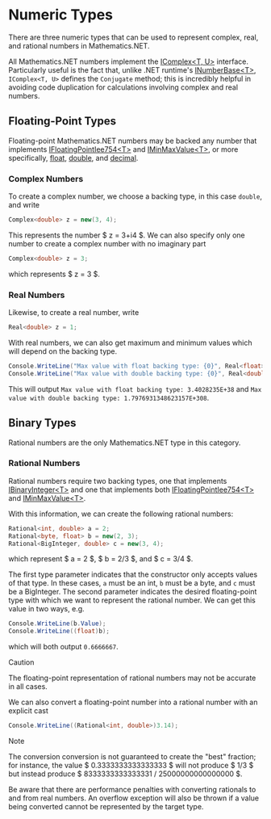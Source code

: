 # Numeric Types

There are three numeric types that can be used to represent complex, real, and rational numbers in Mathematics.NET.

All Mathematics.NET numbers implement the [IComplex<T, U>](https://mathematics.hamlettanyavong.com/api/Mathematics.NET.Core.IComplex-2.html) interface. Particularly useful is the fact that, unlike .NET runtime's [INumberBase\<T\>](https://github.com/dotnet/runtime/blob/main/src/libraries/System.Private.CoreLib/src/System/Numerics/INumberBase.cs), `IComplex<T, U>` defines the `Conjugate` method; this is incredibly helpful in avoiding code duplication for calculations involving complex and real numbers.

## Floating-Point Types

Floating-point Mathematics.NET numbers may be backed any number that implements [IFloatingPointIee754\<T\>](https://github.com/dotnet/runtime/blob/main/src/libraries/System.Private.CoreLib/src/System/Numerics/IFloatingPointIeee754.cs) and [IMinMaxValue\<T\>](https://github.com/dotnet/runtime/blob/main/src/libraries/System.Private.CoreLib/src/System/Numerics/IMinMaxValue.cs), or more specifically, [float](https://github.com/dotnet/runtime/blob/main/src/libraries/System.Private.CoreLib/src/System/Single.cs), [double](https://github.com/dotnet/runtime/blob/main/src/libraries/System.Private.CoreLib/src/System/Double.cs), and [decimal](https://github.com/dotnet/runtime/blob/main/src/libraries/System.Private.CoreLib/src/System/Decimal.cs).

### Complex Numbers

To create a complex number, we choose a backing type, in this case `double`, and write
```csharp
Complex<double> z = new(3, 4);
```
This represents the number $ z = 3+i4 $. We can also specify only one number to create a complex number with no imaginary part
```csharp
Complex<double> z = 3;
```
which represents $ z = 3 $.

### Real Numbers

Likewise, to create a real number, write
```csharp
Real<double> z = 1;
```
With real numbers, we can also get maximum and minimum values which will depend on the backing type.
```csharp
Console.WriteLine("Max value with float backing type: {0}", Real<float>.MaxValue);
Console.WriteLine("Max value with double backing type: {0}", Real<double>.MaxValue);
```
This will output `Max value with float backing type: 3.4028235E+38`
and `Max value with double backing type: 1.7976931348623157E+308`.

## Binary Types

Rational numbers are the only Mathematics.NET type in this category.

### Rational Numbers

Rational numbers require two backing types, one that implements [IBinaryInteger\<T\>](https://github.com/dotnet/runtime/blob/main/src/libraries/System.Private.CoreLib/src/System/Numerics/IBinaryInteger.cs) and one that implements both [IFloatingPointIee754\<T\>](https://github.com/dotnet/runtime/blob/main/src/libraries/System.Private.CoreLib/src/System/Numerics/IFloatingPointIeee754.cs) and [IMinMaxValue\<T\>](https://github.com/dotnet/runtime/blob/main/src/libraries/System.Private.CoreLib/src/System/Numerics/IMinMaxValue.cs).

With this information, we can create the following rational numbers:
```csharp
Rational<int, double> a = 2;
Rational<byte, float> b = new(2, 3);
Rational<BigInteger, double> c = new(3, 4);
```
which represent $ a = 2 $, $ b = 2/3 $, and $ c = 3/4 $.

The first type parameter indicates that the constructor only accepts values of that type. In these cases, `a` must be an int, `b` must be a byte, and `c` must be a BigInteger. The second parameter indicates the desired floating-point type with which we want to represent the rational number. We can get this value in two ways, e.g.
```csharp
Console.WriteLine(b.Value);
Console.WriteLine((float)b);
```
which will both output `0.6666667`.

> [!CAUTION]
> The floating-point representation of rational numbers may not be accurate in all cases.

We can also convert a floating-point number into a rational number with an explicit cast
```csharp
Console.WriteLine((Rational<int, double>)3.14);
```
> [!NOTE]
> The conversion conversion is not guaranteed to create the "best" fraction; for instance, the value $ 0.3333333333333333 $ will not produce $ 1/3 $ but instead produce $ 8333333333333331 / 25000000000000000 $.

Be aware that there are performance penalties with converting rationals to and from real numbers. An overflow exception will also be thrown if a value being converted cannot be represented by the target type.

